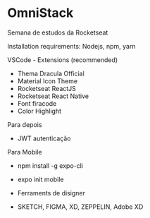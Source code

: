 # OmniStack
Semana de estudos da Rocketseat

Installation requirements:
Nodejs, npm, yarn

VSCode - Extensions (recommended)
- Thema Dracula Official
- Material Icon Theme
- Rocketseat ReactJS
- Rocketseat React Native
- Font firacode
- Color Highlight

Para depois
- JWT autenticação 

Para Mobile
- npm install -g expo-cli
- expo init mobile

- Ferraments de disigner
- SKETCH, FIGMA, XD, ZEPPELIN, Adobe XD